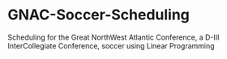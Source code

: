 # GNAC-Soccer-Scheduling
Scheduling for the Great NorthWest Atlantic Conference, a D-III InterCollegiate Conference, soccer using Linear Programming
